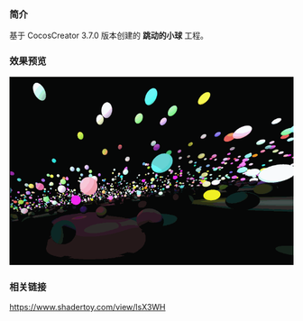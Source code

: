 ### 简介
基于 CocosCreator 3.7.0 版本创建的 **跳动的小球** 工程。

### 效果预览
![image](../../../gif/202212/2022120701.gif)

### 相关链接
https://www.shadertoy.com/view/lsX3WH    